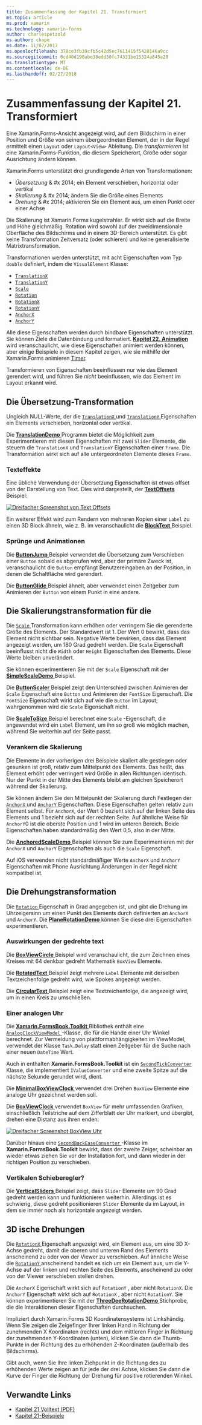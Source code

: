 ```yaml
---
title: Zusammenfassung der Kapitel 21. Transformiert
ms.topic: article
ms.prod: xamarin
ms.technology: xamarin-forms
author: charlespetzold
ms.author: chape
ms.date: 11/07/2017
ms.openlocfilehash: 378ce3fb39cfb5c42d5ec7611415f5420146a9cc
ms.sourcegitcommit: 6cd40d190abe38edd50fc74331be15324a845a28
ms.translationtype: MT
ms.contentlocale: de-DE
ms.lasthandoff: 02/27/2018
---
```

# <a name="summary-of-chapter-21-transforms"></a>Zusammenfassung der Kapitel 21. Transformiert

Eine Xamarin.Forms-Ansicht angezeigt wird, auf dem Bildschirm in einer Position und Größe von seinem übergeordneten Element, der in der Regel ermittelt einen `Layout` oder `Layout<View>` Ableitung. Die *transformieren* ist eine Xamarin.Forms-Funktion, die diesem Speicherort, Größe oder sogar Ausrichtung ändern können.

Xamarin.Forms unterstützt drei grundlegende Arten von Transformationen:

- *Übersetzung* & #x 2014; ein Element verschieben, horizontal oder vertikal
- *Skalierung* & #x 2014; ändern Sie die Größe eines Elements
- *Drehung* & #x 2014; aktivieren Sie ein Element aus, um einen Punkt oder einer Achse

Die Skalierung ist Xamarin.Forms kugelstrahler. Er wirkt sich auf die Breite und Höhe gleichmäßig. Rotation wird sowohl auf der zweidimensionale Oberfläche des Bildschirms und in einem 3D-Bereich unterstützt. Es gibt keine Transformation Zeitversatz (oder schieren) und keine generalisierte Matrixtransformation.

Transformationen werden unterstützt, mit acht Eigenschaften vom Typ `double` definiert, indem die `VisualElement` Klasse:

- [`TranslationX`](https://developer.xamarin.com/api/property/Xamarin.Forms.VisualElement.TranslationX/)
- [`TranslationY`](https://developer.xamarin.com/api/property/Xamarin.Forms.VisualElement.TranslationY/)
- [`Scale`](https://developer.xamarin.com/api/property/Xamarin.Forms.VisualElement.Scale/)
- [`Rotation`](https://developer.xamarin.com/api/property/Xamarin.Forms.VisualElement.Rotation/)
- [`RotationX`](https://developer.xamarin.com/api/property/Xamarin.Forms.VisualElement.RotationX/)
- [`RotationY`](https://developer.xamarin.com/api/property/Xamarin.Forms.VisualElement.RotationY/)
- [`AnchorX`](https://developer.xamarin.com/api/property/Xamarin.Forms.VisualElement.AnchorX/)
- [`AnchorY`](https://developer.xamarin.com/api/property/Xamarin.Forms.VisualElement.AnchorY/)

Alle diese Eigenschaften werden durch bindbare Eigenschaften unterstützt. Sie können Ziele die Datenbindung und formatiert. [**Kapitel 22. Animation** ](~/xamarin-forms/creating-mobile-apps-xamarin-forms/summaries/chapter22.md) wird veranschaulicht, wie diese Eigenschaften animiert werden können, aber einige Beispiele in diesem Kapitel zeigen, wie sie mithilfe der Xamarin.Forms animieren [Timer](~/xamarin-forms/platform/device.md#Device_StartTimer).

Transformieren von Eigenschaften beeinflussen nur wie das Element gerendert wird, und führen Sie *nicht* beeinflussen, wie das Element im Layout erkannt wird.

## <a name="the-translation-transform"></a>Die Übersetzung-Transformation

Ungleich NULL-Werte, der die [ `TranslationX` ](https://developer.xamarin.com/api/property/Xamarin.Forms.VisualElement.TranslationX/) und [ `TranslationY` ](https://developer.xamarin.com/api/property/Xamarin.Forms.VisualElement.TranslationY/) Eigenschaften ein Elements verschieben, horizontal oder vertikal.

Die [ **TranslationDemo** ](https://github.com/xamarin/xamarin-forms-book-samples/tree/master/Chapter21/TranslationDemo) Programm bietet die Möglichkeit zum Experimentieren mit diesen Eigenschaften mit zwei `Slider` Elemente, die steuern die `TranslationX` und `TranslationY` Eigenschaften einer `Frame`. Die Transformation wirkt sich auf alle untergeordneten Elemente dieses `Frame`.

### <a name="text-effects"></a>Texteffekte

Eine übliche Verwendung der Übersetzung Eigenschaften ist etwas offset von der Darstellung von Text. Dies wird dargestellt, der [ **TextOffsets** ](https://github.com/xamarin/xamarin-forms-book-samples/tree/master/Chapter21/TextOffsets) Beispiel:

[![Dreifacher Screenshot von Text Offsets](images/ch21fg03-small.png "Text Offsets")](images/ch21fg03-large.png "Offsets von Text")

Ein weiterer Effekt wird zum Rendern von mehreren Kopien einer `Label` zu einen 3D Block ähneln, wie z. B. im veranschaulicht die [ **BlockText** ](https://github.com/xamarin/xamarin-forms-book-samples/tree/master/Chapter21/BlockText) Beispiel.

### <a name="jumps-and-animations"></a>Sprünge und Animationen

Die [ **ButtonJump** ](https://github.com/xamarin/xamarin-forms-book-samples/tree/master/Chapter21/ButtonJump) Beispiel verwendet die Übersetzung zum Verschieben einer `Button` sobald es abgerufen wird, aber der primäre Zweck ist, veranschaulicht die `Button` empfängt Benutzereingaben an der Position, in denen die Schaltfläche wird gerendert.

Die [ **ButtonGlide** ](https://github.com/xamarin/xamarin-forms-book-samples/tree/master/Chapter21/ButtonGlide) Beispiel ähnelt, aber verwendet einen Zeitgeber zum Animieren der `Button` von einem Punkt in eine andere.

## <a name="the-scale-transform"></a>Die Skalierungstransformation für die

Die [ `Scale` ](https://developer.xamarin.com/api/property/Xamarin.Forms.VisualElement.Scale/) Transformation kann erhöhen oder verringern Sie die gerenderte Größe des Elements. Der Standardwert ist 1. Der Wert 0 bewirkt, dass das Element nicht sichtbar sein. Negative Werte bewirken, dass das Element angezeigt werden, um 180 Grad gedreht werden. Die `Scale` Eigenschaft beeinflusst nicht die `Width` oder `Height` Eigenschaften des Elements. Diese Werte bleiben unverändert.

Sie können experimentieren Sie mit der `Scale` Eigenschaft mit der [ **SimpleScaleDemo** ](https://github.com/xamarin/xamarin-forms-book-samples/tree/master/Chapter21/SimpleScaleDemo) Beispiel.

Die [ **ButtonScaler** ](https://github.com/xamarin/xamarin-forms-book-samples/tree/master/Chapter21/ButtonScaler) Beispiel zeigt den Unterschied zwischen Animieren der `Scale` Eigenschaft eine `Button` und Animieren der `FontSize` Eigenschaft. Die `FontSize` Eigenschaft wirkt sich auf wie die `Button` im Layout; wahrgenommen wird die `Scale` Eigenschaft nicht.

Die [ **ScaleToSize** ](https://github.com/xamarin/xamarin-forms-book-samples/tree/master/Chapter21/ScaleToSize) Beispiel berechnet eine `Scale` -Eigenschaft, die angewendet wird ein `Label` Element, um ihn so groß wie möglich machen, während Sie weiterhin auf der Seite passt.

### <a name="anchoring-the-scale"></a>Verankern die Skalierung

Die Elemente in der vorherigen drei Beispiele skaliert alle gestiegen oder gesunken ist groß, relativ zum Mittelpunkt des Elements. Das heißt, das Element erhöht oder verringert wird Größe in allen Richtungen identisch. Nur der Punkt in der Mitte des Elements bleibt am gleichen Speicherort während der Skalierung.

Sie können ändern Sie den Mittelpunkt der Skalierung durch Festlegen der [ `AnchorX` ](https://developer.xamarin.com/api/property/Xamarin.Forms.VisualElement.AnchorX/) und [ `AnchorY` ](https://developer.xamarin.com/api/property/Xamarin.Forms.VisualElement.AnchorY/) Eigenschaften. Diese Eigenschaften gelten relativ zum Element selbst. Für `AnchorX`, der Wert 0 bezieht sich auf der linken Seite des Elements und 1 bezieht sich auf der rechten Seite. Auf ähnliche Weise für `AnchorY`0 ist die oberste Position und 1 wird im unteren Bereich. Beide Eigenschaften haben standardmäßig den Wert 0,5, also in der Mitte.

Die [ **AnchoredScaleDemo** ](https://github.com/xamarin/xamarin-forms-book-samples/tree/master/Chapter21/AnchoredScaleDemo) Beispiel können Sie zum Experimentieren mit der `AnchorX` und `AnchorY` Eigenschaften als auch die `Scale` Eigenschaft.

Auf iOS verwenden nicht standardmäßiger Werte `AnchorX` und `AnchorY` Eigenschaften mit Phone Ausrichtung Änderungen in der Regel nicht kompatibel ist.

## <a name="the-rotation-transform"></a>Die Drehungstransformation

Die [ `Rotation` ](https://developer.xamarin.com/api/property/Xamarin.Forms.VisualElement.Rotation/) Eigenschaft in Grad angegeben ist, und gibt die Drehung im Uhrzeigersinn um einen Punkt des Elements durch definierten an `AnchorX` und `AnchorY`. Die [ **PlaneRotationDemo** ](https://github.com/xamarin/xamarin-forms-book-samples/tree/master/Chapter21/PlaneRotationDemo) können Sie diese drei Eigenschaften experimentieren.

### <a name="rotated-text-effects"></a>Auswirkungen der gedrehte text

Die [ **BoxViewCircle** ](https://github.com/xamarin/xamarin-forms-book-samples/tree/master/Chapter21/BoxViewCircle) Beispiel wird veranschaulicht, die zum Zeichnen eines Kreises mit 64 denkbar gedreht Mathematik `BoxView` Elemente.

Die [ **RotatedText** ](https://github.com/xamarin/xamarin-forms-book-samples/tree/master/Chapter21/RotatedText) Beispiel zeigt mehrere `Label` Elemente mit derselben Textzeichenfolge gedreht wird, wie Spokes angezeigt werden.

Die [ **CircularText** ](https://github.com/xamarin/xamarin-forms-book-samples/tree/master/Chapter21/CircularText) Beispiel zeigt eine Textzeichenfolge, die angezeigt wird, um in einen Kreis zu umschließen.

### <a name="an-analog-clock"></a>Einer analogen Uhr

Die [ **Xamarin.FormsBook.Toolkit** ](https://github.com/xamarin/xamarin-forms-book-samples/tree/master/Libraries/Xamarin.FormsBook.Toolkit) Bibliothek enthält eine [ `AnalogClockViewModel` ](https://github.com/xamarin/xamarin-forms-book-samples/blob/master/Libraries/Xamarin.FormsBook.Toolkit/Xamarin.FormsBook.Toolkit/AnalogClockViewModel.cs) -Klasse, die für die Hände einer Uhr Winkel berechnet. Zur Vermeidung von plattformabhängigkeiten im ViewModel, verwendet der Klasse `Task.Delay` statt einen Zeitgeber für die Suche nach einer neuen `DateTime` Wert.

Auch in enthalten **Xamarin.FormsBook.Toolkit** ist ein [ `SecondTickConverter` ](https://github.com/xamarin/xamarin-forms-book-samples/blob/master/Libraries/Xamarin.FormsBook.Toolkit/Xamarin.FormsBook.Toolkit/SecondTickConverter.cs) Klasse, die implementiert `IValueConverter` und eine zweite Spitze auf die nächste Sekunde gerundet wird, dient.

Die [ **MinimalBoxViewClock** ](https://github.com/xamarin/xamarin-forms-book-samples/tree/master/Chapter21/MinimalBoxViewClock) verwendet drei Drehen `BoxView` Elemente eine analoge Uhr gezeichnet werden soll.

Die [ **BoxViewClock** ](https://github.com/xamarin/xamarin-forms-book-samples/tree/master/Chapter21/BoxViewClock) verwendet `BoxView` für mehr umfassenden Grafiken, einschließlich Teilstriche auf dem Zifferblatt der Uhr markiert, und übergibt, drehen eine Distanz aus ihren enden:

[![Dreifacher Screenshot BoxView Uhr](images/ch21fg17-small.png "Analog Zifferblatt")](images/ch21fg17-large.png "Analog Zifferblatt")

Darüber hinaus eine [ `SecondBackEaseConverter` ](https://github.com/xamarin/xamarin-forms-book-samples/blob/master/Libraries/Xamarin.FormsBook.Toolkit/Xamarin.FormsBook.Toolkit/SecondBackEaseConverter.cs) -Klasse im **Xamarin.FormsBook.Toolkit** bewirkt, dass der zweite Zeiger, scheinbar an wieder etwas ziehen Sie vor der Installation fort, und dann wieder in der richtigen Position zu verschieben.

### <a name="vertical-sliders"></a>Vertikalen Schieberegler?

Die [ **VerticalSliders** ](https://github.com/xamarin/xamarin-forms-book-samples/tree/master/Chapter21/VerticalSliders) Beispiel zeigt, dass `Slider` Elemente um 90 Grad gedreht werden kann und funktionieren weiterhin. Allerdings ist es schwierig, diese gedreht positionieren `Slider` Elemente da im Layout, in dem sie immer noch als horizontale angezeigt werden.

## <a name="3d-ish-rotations"></a>3D ische Drehungen

Die [ `RotationX` ](https://developer.xamarin.com/api/property/Xamarin.Forms.VisualElement.RotationX/) Eigenschaft angezeigt wird, ein Element aus, um eine 3D X-Achse gedreht, damit die oberen und unteren Rand des Elements anscheinend zu oder von der Viewer zu verschieben. Auf ähnliche Weise die [ `RotationY` ](https://developer.xamarin.com/api/property/Xamarin.Forms.VisualElement.RotationY/) anscheinend handelt es sich um ein Element aus, um die Y-Achse auf der linken und rechten Seite des Elements, anscheinend zu oder von der Viewer verschieben stellen drehen.

Die `AnchorX` Eigenschaft wirkt sich auf `RotationY` , aber nicht `RotationX`. Die `AnchorY` Eigenschaft wirkt sich auf `RotationX` , aber nicht `RotationY`. Sie können experimentieren Sie mit der [ **ThreeDeeRotationDemo** ](https://github.com/xamarin/xamarin-forms-book-samples/tree/master/Chapter21/ThreeDeeRotationDemo) Stichprobe, die die Interaktionen dieser Eigenschaften durchsuchen.

Impliziert durch Xamarin.Forms 3D Koordinatensystems ist Linkshändig. Wenn Sie zeigen die Zeigefinger Ihrer linken Hand in Richtung der zunehmenden X Koordinaten (rechts) und dem mittleren Finger in Richtung der zunehmenden Y-Koordinaten (unten), klicken Sie dann die Thumb-Punkte in der Richtung des zu erhöhenden Z-Koordinaten (außerhalb des Bildschirms).

Gibt auch, wenn Sie Ihre linken Ziehpunkt in die Richtung des zu erhöhenden Werte zeigen an für jede der drei Achse, klicken Sie dann die Kurve der Finger die Richtung der Drehung für positive rotierenden Winkel.



## <a name="related-links"></a>Verwandte Links

- [Kapitel 21 Volltext (PDF)](https://download.xamarin.com/developer/xamarin-forms-book/XamarinFormsBook-Ch21-Apr2016.pdf)
- [Kapitel 21-Beispiele](https://github.com/xamarin/xamarin-forms-book-samples/tree/master/Chapter21)
